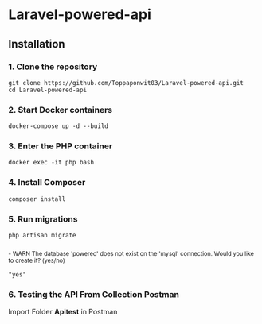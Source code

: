 
# Laravel-powered-api

## Installation

### 1. Clone the repository
    git clone https://github.com/Toppaponwit03/Laravel-powered-api.git
    cd Laravel-powered-api
    

### 2. Start Docker containers
    docker-compose up -d --build
    
### 3. Enter the PHP container
    docker exec -it php bash

### 4. Install Composer
    composer install

### 5. Run migrations
    php artisan migrate 

###
   <small> - WARN The database 'powered' does not exist on the 'mysql' connection. Would you like to create it? (yes/no)</small>
    
    "yes"


### 6. Testing the API From Collection Postman

Import Folder **Apitest** in Postman

   <!-- [Download Apitest](https://github.com/Toppaponwit03/Laravel-powered-api/blob/master/Apitest)  -->

<!-- Click Download Raw file in Link Here 
[Download Powered Api.postman_collection.json](https://github.com/Toppaponwit03/Laravel-powered-api/blob/master/Powered%20Api.postman_collection.json) -->






